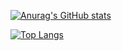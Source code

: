 
[![Anurag's GitHub stats](https://github-readme-stats.vercel.app/api?username=samid77)](https://github.com/anuraghazra/github-readme-stats)

[![Top Langs](https://github-readme-stats.vercel.app/api/top-langs/?username=samid77)](https://github.com/anuraghazra/github-readme-stats)
